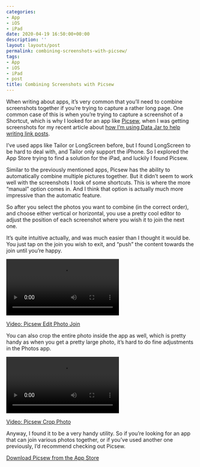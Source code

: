 ```yaml
---
categories:
- App
- iOS
- iPad
date: 2020-04-19 16:50:00+00:00
description: ''
layout: layouts/post
permalink: combining-screenshots-with-picsew/
tags:
- App
- iOS
- iPad
- post
title: Combining Screenshots with Picsew
---
```


<p>When writing about apps, it’s very common that you’ll need to combine  screenshots together if you’re trying to capture a rather long page. One common case of this is when you’re trying to capture a screenshot of a Shortcut, which is why I looked for an app like <a href="https://apps.apple.com/gb/app/picsew-screenshot-stitching/id1208145167?uo=4)">Picsew</a>, when I was getting screenshots for my recent article about <a href="https://chrishannah.me/how-im-using-shortcuts-and-data-jar-to-help-write-link-posts/">how I’m using Data Jar to help writing link posts</a>.</p>
<p>I’ve used apps like Tailor or LongScreen before, but I found LongScreen to be hard to deal with, and Tailor only support the iPhone. So I explored the App Store trying to find a solution for the iPad, and luckily I found Picsew.</p>
<p>Similar to the previously mentioned apps, Picsew has the ability to automatically combine multiple pictures together. But it didn’t seem to work well with the screenshots I took of some shortcuts. This is where the more “manual” option comes in. And I think that option is actually much more impressive than the automatic feature.</p>
<p>So after you select the photos you want to combine (in the correct order), and choose either vertical or horizontal, you use a pretty cool editor to adjust the position of each screenshot where you wish it to join the next one.</p>
<p>It’s quite intuitive actually, and was much easier than I thought it would be. You just tap on the join you wish to exit, and “push” the content towards the join until you’re happy.</p>
<p><video controls=""><source src="https://chrishannah.me/images/2020/04/RPReplay_Final1587307846.mov" type="video/mp4"></video></p>
<p><a href="https://chrishannah.me/images/2020/04/RPReplay_Final1587307846.mov">Video: Picsew Edit Photo Join</a></p>
<p>You can also crop the entire photo inside the app as well, which is pretty handy as when you get a pretty large photo, it’s hard to do fine adjustments in the Photos app.</p>
<p><video controls=""><source src="https://chrishannah.me/images/2020/04/RPReplay_Final1587307907.mov" type="video/mp4"></video></p>
<p><a href="https://chrishannah.me/images/2020/04/RPReplay_Final1587307907.mov5">Video: Picsew Crop Photo</a></p>
<p>Anyway, I found it to be a very handy utility. So if you’re looking for an app that can join various photos together, or if you’ve used another one previously, I’d recommend checking out Picsew.</p>
<p><a href="https://apps.apple.com/gb/app/picsew-screenshot-stitching/id1208145167?uo=4)">Download Picsew from the App Store</a></p>
